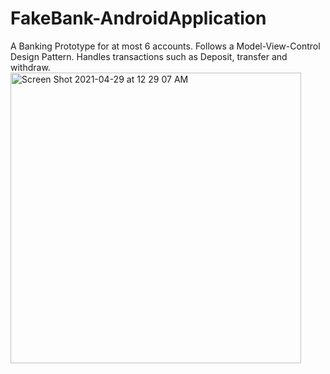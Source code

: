 # FakeBank-AndroidApplication

A Banking Prototype for at most 6 accounts.
Follows a Model-View-Control Design Pattern.
Handles transactions such as Deposit, transfer and withdraw. 
<img width="465" alt="Screen Shot 2021-04-29 at 12 29 07 AM" src="https://user-images.githubusercontent.com/23088621/116503438-17993c80-a884-11eb-9cf4-6efb692b66a1.png">
